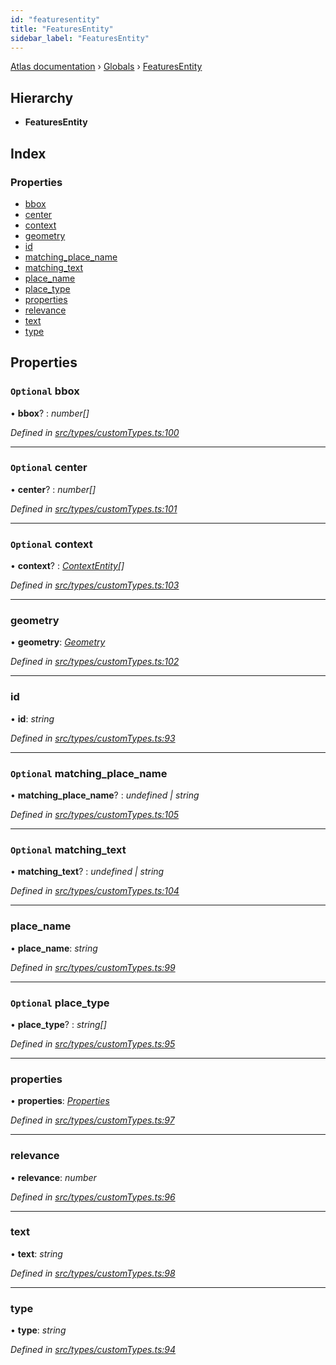 ```yaml
---
id: "featuresentity"
title: "FeaturesEntity"
sidebar_label: "FeaturesEntity"
---
```


[Atlas documentation](../index.md) › [Globals](../globals.md) › [FeaturesEntity](featuresentity.md)

## Hierarchy

* **FeaturesEntity**

## Index

### Properties

* [bbox](featuresentity.md#optional-bbox)
* [center](featuresentity.md#optional-center)
* [context](featuresentity.md#optional-context)
* [geometry](featuresentity.md#geometry)
* [id](featuresentity.md#id)
* [matching_place_name](featuresentity.md#optional-matching_place_name)
* [matching_text](featuresentity.md#optional-matching_text)
* [place_name](featuresentity.md#place_name)
* [place_type](featuresentity.md#optional-place_type)
* [properties](featuresentity.md#properties)
* [relevance](featuresentity.md#relevance)
* [text](featuresentity.md#text)
* [type](featuresentity.md#type)

## Properties

### `Optional` bbox

• **bbox**? : *number[]*

*Defined in [src/types/customTypes.ts:100](https://github.com/chronark/atlas/blob/aa952e2/src/types/customTypes.ts#L100)*

___

### `Optional` center

• **center**? : *number[]*

*Defined in [src/types/customTypes.ts:101](https://github.com/chronark/atlas/blob/aa952e2/src/types/customTypes.ts#L101)*

___

### `Optional` context

• **context**? : *[ContextEntity](contextentity.md)[]*

*Defined in [src/types/customTypes.ts:103](https://github.com/chronark/atlas/blob/aa952e2/src/types/customTypes.ts#L103)*

___

###  geometry

• **geometry**: *[Geometry](geometry.md)*

*Defined in [src/types/customTypes.ts:102](https://github.com/chronark/atlas/blob/aa952e2/src/types/customTypes.ts#L102)*

___

###  id

• **id**: *string*

*Defined in [src/types/customTypes.ts:93](https://github.com/chronark/atlas/blob/aa952e2/src/types/customTypes.ts#L93)*

___

### `Optional` matching_place_name

• **matching_place_name**? : *undefined | string*

*Defined in [src/types/customTypes.ts:105](https://github.com/chronark/atlas/blob/aa952e2/src/types/customTypes.ts#L105)*

___

### `Optional` matching_text

• **matching_text**? : *undefined | string*

*Defined in [src/types/customTypes.ts:104](https://github.com/chronark/atlas/blob/aa952e2/src/types/customTypes.ts#L104)*

___

###  place_name

• **place_name**: *string*

*Defined in [src/types/customTypes.ts:99](https://github.com/chronark/atlas/blob/aa952e2/src/types/customTypes.ts#L99)*

___

### `Optional` place_type

• **place_type**? : *string[]*

*Defined in [src/types/customTypes.ts:95](https://github.com/chronark/atlas/blob/aa952e2/src/types/customTypes.ts#L95)*

___

###  properties

• **properties**: *[Properties](properties.md)*

*Defined in [src/types/customTypes.ts:97](https://github.com/chronark/atlas/blob/aa952e2/src/types/customTypes.ts#L97)*

___

###  relevance

• **relevance**: *number*

*Defined in [src/types/customTypes.ts:96](https://github.com/chronark/atlas/blob/aa952e2/src/types/customTypes.ts#L96)*

___

###  text

• **text**: *string*

*Defined in [src/types/customTypes.ts:98](https://github.com/chronark/atlas/blob/aa952e2/src/types/customTypes.ts#L98)*

___

###  type

• **type**: *string*

*Defined in [src/types/customTypes.ts:94](https://github.com/chronark/atlas/blob/aa952e2/src/types/customTypes.ts#L94)*
